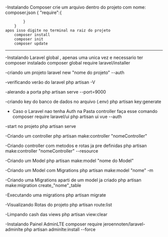 -Instalando Composer
    crie um arquivo dentro do projeto com nome:
        composer.json 
        {
            "require":{

            }
        }
    apos isso digite no terminal na raiz do projeto
        composer install
        composer init
        composer update


----------------------------------------------------------------------------------------

-Instalando Laravel global , apenas uma unica vez e necessario ter composer instalado 
    composer global require laravel/installer

-criando um projeto
    laravel new "nome do projeto" --auth

-verificando verão do laravel
    php artisan -V

-alerando a porta 
    php artisan serve --port=9000

-criando key do banco de dados no arquivo (.env)
    php artisan key:generate

- Caso o Laravel nao tenha Auth na Pasta controller faça esse comando
    composer require laravel/ui
    php artisan ui vue --auth

-start no projeto
    php artisan serve

-Criando um controller
	php artisan make:controller "nomeController"
    
-Criando controller com metodos e rotas ja pre definidas
    	php artisan make:controller "nomeController" --resource
    
-Criando um Model
    	php artisan make:model "nome do Model"

-Criando um Model com Migrations
	php artisan make:model "nome" -m

-Criando uma Migrations aparti de um model ja criado
	php artisan make:migration create_"nome"_table	

-Executando uma migrations
	php artisan migrate

-Visualizando Rotas do projeto
     php artisan route:list

-Limpando cash das views
	php artisan view:clear

-Instalando Painel AdminLTE 
    	composer require jeroennoten/laravel-adminlte
    	php artisan adminlte:install --force